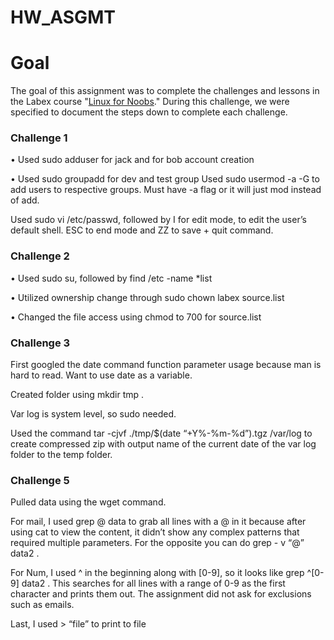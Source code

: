 # HW_ASGMT

<h1>Goal</h1>

The goal of this assignment was to complete the challenges and lessons in the Labex course "[Linux for Noobs](https://labex.io/courses/linux-for-noobs)." During this challenge, we were specified to document the steps down to complete each challenge.

<h3>Challenge 1</h3>

• Used sudo adduser for jack and for bob account creation

• Used sudo groupadd for dev and test group
Used sudo usermod -a -G to add users to respective groups. Must have -a flag or it will just mod
instead of add.

Used sudo vi /etc/passwd, followed by I for edit mode, to edit the user’s default shell. ESC to
end mode and ZZ to save + quit command.

<h3>Challenge 2</h3>

• Used sudo su, followed by find /etc -name *list

• Utilized ownership change through sudo chown labex source.list

• Changed the file access using chmod to 700 for source.list

<h3>Challenge 3</h3>

First googled the date command function parameter usage because man is hard to read. Want to use
date as a variable.

Created folder using mkdir tmp .

Var log is system level, so sudo needed.

Used the command tar -cjvf ./tmp/$(date “+Y%-%m-%d”).tgz /var/log to create compressed zip with output name of the current date of the var log folder to the temp folder.


<h3>Challenge 5</h3>

Pulled data using the wget command.

For mail, I used grep @ data to grab all lines with a @ in it because after using cat to view the content, it
didn’t show any complex patterns that required multiple parameters. For the opposite you can do grep -
v “@” data2 .

For Num, I used ^ in the beginning along with [0-9], so it looks like grep ^[0-9] data2 . This searches for
all lines with a range of 0-9 as the first character and prints them out. The assignment did not ask for
exclusions such as emails.

Last, I used > “file” to print to file
